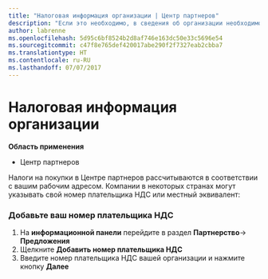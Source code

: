 ```yaml
---
title: "Налоговая информация организации | Центр партнеров"
description: "Если это необходимо, в сведения об организации необходимо добавить номер плательщика НДС"
author: labrenne
ms.openlocfilehash: 5d95c6bf8524b2d8af746e163dc50e33c5696e54
ms.sourcegitcommit: c47f8e765def420017abe290f2f7327eab2cbba7
ms.translationtype: HT
ms.contentlocale: ru-RU
ms.lasthandoff: 07/07/2017
---
```

# <a name="organization-tax-information"></a>Налоговая информация организации

**Область применения**

-  Центр партнеров

Налоги на покупки в Центре партнеров рассчитываются в соответствии с вашим рабочим адресом. Компании в некоторых странах могут указывать свой номер плательщика НДС или местный эквивалент:

### <a name="add-your-vat-id"></a>Добавьте ваш номер плательщика НДС

1.  На **информационной панели** перейдите в раздел **Партнерство**-> **Предложения**
2.  Щелкните **Добавить номер плательщика НДС**
3.  Введите номер плательщика НДС вашей организации и нажмите кнопку **Далее**





 



